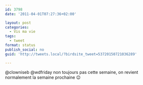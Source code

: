 ```yaml
---
id: 3798
date: '2011-04-01T07:27:36+02:00'

layout: post
categories:
  - Vis ma vie
tags:
  - tweet
format: status
publish_social: no
guid: 'http://tweets.local/?birdsite_tweet=53720150721036289'

---
```


@clowniseb @wdfriday non toujours pas cette semaine, on revient normalement la semaine prochaine 😉